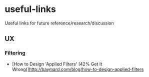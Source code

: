 # useful-links
Useful links for future reference/research/discussion

## UX

### Filtering

* [How to Design 'Applied Filters' (42% Get It Wrong)]http://baymard.com/blog/how-to-design-applied-filters

